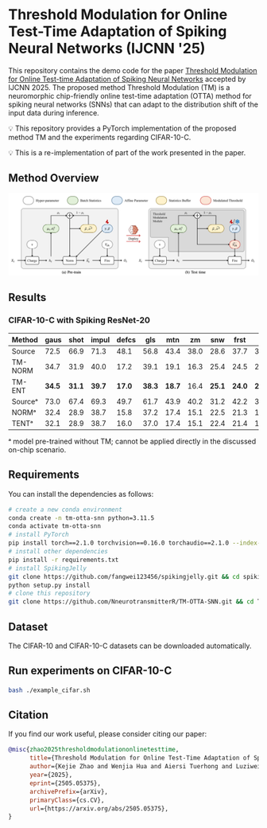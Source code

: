 # Threshold Modulation for Online Test-Time Adaptation of Spiking Neural Networks (IJCNN '25)

This repository contains the demo code for the paper [Threshold Modulation for Online Test-time Adaptation of Spiking Neural Networks](https://arxiv.org/abs/2505.05375) 
accepted by IJCNN 2025.
The proposed method Threshold Modulation (TM) is a neuromorphic chip-friendly online test-time adaptation (OTTA) method for spiking neural networks (SNNs) that can adapt to the distribution shift of the input data during inference.


💡 This repository provides a PyTorch implementation of the proposed method TM and the experiments regarding CIFAR-10-C.

💡 This is a re-implementation of part of the work presented in the paper.

## Method Overview
![Method Overview](./assets/method.png)

## Results
### CIFAR-10-C with Spiking ResNet-20
| Method   | gaus | shot | impul | defcs | gls  | mtn  | zm   | snw  | frst | fg   | brt  | cnt  | els  | px   | jpg  | Avg. |
|----------|------|------|-------|-------|------|------|------|------|------|------|------|------|------|------|------|------|
| Source   | 72.5 | 66.9 | 71.3  | 48.1  | 56.8 | 43.4 | 38.0 | 28.6 | 37.7 | 33.9 | 11.3 | 76.4 | 29.3 | 59.5 | 27.0 | 46.7 |
| TM-NORM | 34.7 | 31.9 | 40.0  | 17.2  | 39.1 | 19.1 | 16.3 | 25.4 | 24.5 | 20.2 | 11.7 | 18.9 | 26.2 | 24.7 | 27.8 | 25.2 |
| TM-ENT   | **34.5** | **31.1** | **39.7**  | **17.0**  | **38.3** | **18.7** | 16.4 | **25.1** | **24.0** | **20.0** | 11.4 | **18.7** | **25.6** | **24.3** | **26.9** | **24.8** |
| Sourceᵃ  | 73.0 | 67.4 | 69.3  | 49.7  | 61.7 | 43.9 | 40.2 | 31.2 | 42.2 | 34.2 | 11.8 | 78.0 | 30.6 | 59.0 | 28.4 | 48.0 |
| NORMᵃ   | 32.4 | 28.9 | 38.7  | 15.8  | 37.2 | 17.4 | 15.1 | 22.5 | 21.3 | 18.1 | 10.6 | 16.2 | 25.0 | 24.0 | 25.7 | 23.7 |
| TENTᵃ   | 32.1 | 28.9 | 38.7  | 16.0  | 37.0 | 17.4 | 15.1 | 22.4 | 21.4 | 18.0 | 10.6 | 15.6 | 25.1 | 23.6 | 25.5 | 23.2 |

ᵃ model pre-trained without TM; cannot be applied directly in the discussed on-chip scenario.
## Requirements
You can install the dependencies as follows:
```bash
# create a new conda environment
conda create -n tm-otta-snn python=3.11.5
conda activate tm-otta-snn
# install PyTorch
pip install torch==2.1.0 torchvision==0.16.0 torchaudio==2.1.0 --index-url https://download.pytorch.org/whl/cu118
# install other dependencies
pip install -r requirements.txt
# install SpikingJelly
git clone https://github.com/fangwei123456/spikingjelly.git && cd spikingjelly
python setup.py install
# clone this repository
git clone https://github.com/NneurotransmitterR/TM-OTTA-SNN.git && cd TM-OTTA-SNN
```

## Dataset
The CIFAR-10 and CIFAR-10-C datasets can be downloaded automatically.


## Run experiments on CIFAR-10-C
```bash
bash ./example_cifar.sh
```

## Citation
If you find our work useful, please consider citing our paper:
```bibtex
@misc{zhao2025thresholdmodulationonlinetesttime,
      title={Threshold Modulation for Online Test-Time Adaptation of Spiking Neural Networks}, 
      author={Kejie Zhao and Wenjia Hua and Aiersi Tuerhong and Luziwei Leng and Yuxin Ma and Qinghua Guo},
      year={2025},
      eprint={2505.05375},
      archivePrefix={arXiv},
      primaryClass={cs.CV},
      url={https://arxiv.org/abs/2505.05375}, 
}
```